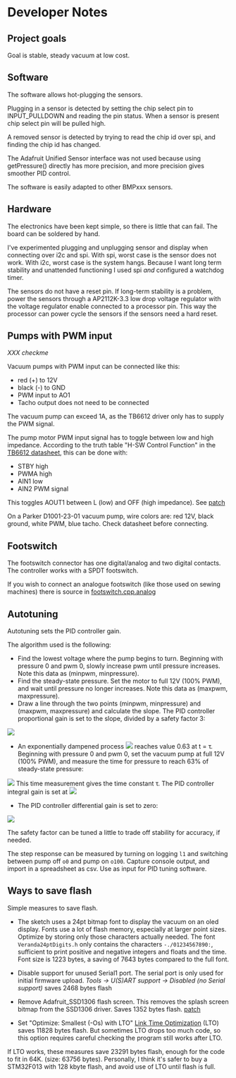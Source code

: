 # Developer Notes

## Project goals

Goal is stable, steady vacuum at low cost.

## Software

The software allows hot-plugging the sensors. 

Plugging in a sensor is detected by setting the chip select pin to INPUT_PULLDOWN and reading the pin status. When a sensor is present chip select pin will be pulled high.

A removed sensor is detected by trying to read the chip id over spi, and finding the chip id has changed.

The Adafruit Unified Sensor interface was not used because using getPressure() directly has more precision, and more precision gives smoother PID control.

The software is easily adapted to other BMPxxx sensors.

## Hardware

The electronics have been kept simple, so there is little that can fail. The board can be soldered by hand.

I've experimented plugging and unplugging sensor and display when connecting over i2c and spi. With spi, worst case is the sensor does not work. With i2c, worst case is the system hangs. Because I want long term stability and unattended functioning I used spi *and* configured a watchdog timer.

The sensors do not have a reset pin. If long-term stability is a problem, power the sensors through a AP2112K-3.3 low drop voltage regulator with the voltage regulator enable connected to a processor pin. This way the processor can power cycle the sensors if the sensors need a hard reset.

## Pumps with PWM input
*XXX checkme*

Vacuum pumps with PWM input can be connected like this:

 - red (+) to 12V
 - black (-) to GND
 - PWM input to AO1
 - Tacho output does not need to be connected

The vacuum pump can exceed 1A, as the TB6612 driver only has to supply the PWM signal.

The pump motor PWM input signal has to toggle between low and high impedance. According to the truth table "H-SW Control Function" in the [TB6612 datasheet](doc/TB6612FNG_datasheet_en_20141001.pdf), this can be done with:

 - STBY high
 - PWMA high
 - AIN1 low
 - AIN2 PWM signal

This toggles AOUT1 between L (low) and OFF (high impedance). See [patch](arduino/vacuum_pump/attic/motor_with_pwm_input.patch)

On a Parker D1001-23-01 vacuum pump, wire colors are: red 12V, black ground, white PWM, blue tacho. Check datasheet before connecting.

## Footswitch

The footswitch connector has one digital/analog and two digital contacts. The controller works with a SPDT footswitch.

If you wish to connect an analogue footswitch (like those used on sewing machines) there is source in [footswitch.cpp.analog](arduino/vacuumcontroller/attic/footswitch.cpp.analog)

## Autotuning

Autotuning sets the PID controller gain.

The algorithm used is the following:

- Find the lowest voltage where the pump begins to turn.
Beginning with pressure 0 and pwm 0, slowly increase pwm until pressure increases. Note this data as (minpwm, minpressure).
- Find the steady-state pressure.
Set the motor to full 12V (100% PWM), and wait until pressure no longer increases. Note this data as (maxpwm, maxpressure).
- Draw a line through the two points (minpwm, minpressure) and (maxpwm, maxpressure) and calculate the slope. The PID controller proportional gain is set to the slope, divided by a safety factor 3:

<img src="https://render.githubusercontent.com/render/math?math=K_{p}= \frac{1}{3}\cdot\frac{maxpwm-minpwm}{maxpressure-minpressure}">

- An exponentially dampened process <img src="https://render.githubusercontent.com/render/math?math=y(t)=1-e^{-\frac{t}{\tau}}">
reaches value 0.63 at t = &tau;. Beginning with pressure 0 and pwm 0, set the vacuum pump at full 12V (100% PWM), and measure the time for pressure to reach 63% of steady-state pressure:
<img src="https://render.githubusercontent.com/render/math?math=pressure=minpressure\%2b{0.63}\cdot(maxpressure-minpressure)">
This time measurement gives the time constant &tau;. The PID controller integral gain is set at
 
<img src="https://render.githubusercontent.com/render/math?math=K_{i}= \frac{K_{p}}{\tau}">

- The PID controller differential gain is set to zero:

<img src="https://render.githubusercontent.com/render/math?math=K_{d}= 0">

The safety factor can be tuned a little to trade off stability for accuracy, if needed.

The step response can be measured by turning on logging ``l1`` and switching between pump off ``o0`` and pump on ``o100``. Capture console output, and import in a spreadsheet as csv. Use as input for PID tuning software.

## Ways to save flash

Simple measures to save flash.

- The sketch uses a 24pt bitmap font to display the vacuum on an oled display. Fonts use a lot of flash memory, especially at larger point sizes. Optimize by storing only those characters actually needed. The font ``Veranda24ptDigits.h`` only contains the characters ``-./01234567890:``, sufficient to print positive and negative integers and floats and the time. Font size is 1223 bytes, a saving of 7643 bytes compared to the full font.

- Disable support for unused Serial1 port. The serial port is only used for initial firmware upload. 
  *Tools -> U(S)ART support -> Disabled (no Serial support)*
  saves 2468 bytes flash

- Remove Adafruit_SSD1306 flash screen.
  This removes the splash screen bitmap from the SSD1306 driver. Saves 1352 bytes flash.
  [patch](arduino/libraries/Adafruit_SSD1306.patch)

- Set "Optimize: Smallest (-Os) with LTO"
  [Link Time Optimization](https://gcc.gnu.org/wiki/LinkTimeOptimization) (LTO) saves 11828 bytes flash. But sometimes LTO drops too much code, so this option requires careful checking the program still works after LTO.

If LTO works, these measures save 23291 bytes flash, enough for the code to fit in 64K. (size: 63756 bytes). Personally, I think it's safer to buy a STM32F013 with 128 kbyte flash, and avoid use of LTO until flash is full.
